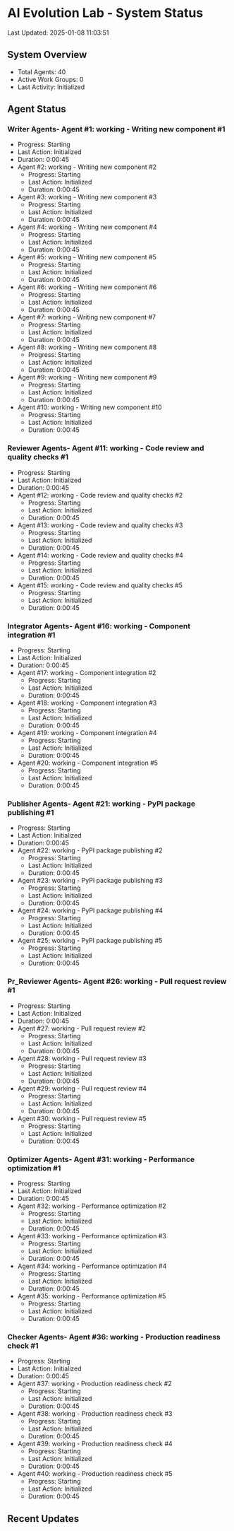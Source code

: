 # AI Evolution Lab - System Status
Last Updated: 2025-01-08 11:03:51

## System Overview
- Total Agents: 40
- Active Work Groups: 0
- Last Activity: Initialized

## Agent Status

### Writer Agents- Agent #1: working - Writing new component #1
  - Progress: Starting
  - Last Action: Initialized
  - Duration: 0:00:45
- Agent #2: working - Writing new component #2
  - Progress: Starting
  - Last Action: Initialized
  - Duration: 0:00:45
- Agent #3: working - Writing new component #3
  - Progress: Starting
  - Last Action: Initialized
  - Duration: 0:00:45
- Agent #4: working - Writing new component #4
  - Progress: Starting
  - Last Action: Initialized
  - Duration: 0:00:45
- Agent #5: working - Writing new component #5
  - Progress: Starting
  - Last Action: Initialized
  - Duration: 0:00:45
- Agent #6: working - Writing new component #6
  - Progress: Starting
  - Last Action: Initialized
  - Duration: 0:00:45
- Agent #7: working - Writing new component #7
  - Progress: Starting
  - Last Action: Initialized
  - Duration: 0:00:45
- Agent #8: working - Writing new component #8
  - Progress: Starting
  - Last Action: Initialized
  - Duration: 0:00:45
- Agent #9: working - Writing new component #9
  - Progress: Starting
  - Last Action: Initialized
  - Duration: 0:00:45
- Agent #10: working - Writing new component #10
  - Progress: Starting
  - Last Action: Initialized
  - Duration: 0:00:45

### Reviewer Agents- Agent #11: working - Code review and quality checks #1
  - Progress: Starting
  - Last Action: Initialized
  - Duration: 0:00:45
- Agent #12: working - Code review and quality checks #2
  - Progress: Starting
  - Last Action: Initialized
  - Duration: 0:00:45
- Agent #13: working - Code review and quality checks #3
  - Progress: Starting
  - Last Action: Initialized
  - Duration: 0:00:45
- Agent #14: working - Code review and quality checks #4
  - Progress: Starting
  - Last Action: Initialized
  - Duration: 0:00:45
- Agent #15: working - Code review and quality checks #5
  - Progress: Starting
  - Last Action: Initialized
  - Duration: 0:00:45

### Integrator Agents- Agent #16: working - Component integration #1
  - Progress: Starting
  - Last Action: Initialized
  - Duration: 0:00:45
- Agent #17: working - Component integration #2
  - Progress: Starting
  - Last Action: Initialized
  - Duration: 0:00:45
- Agent #18: working - Component integration #3
  - Progress: Starting
  - Last Action: Initialized
  - Duration: 0:00:45
- Agent #19: working - Component integration #4
  - Progress: Starting
  - Last Action: Initialized
  - Duration: 0:00:45
- Agent #20: working - Component integration #5
  - Progress: Starting
  - Last Action: Initialized
  - Duration: 0:00:45

### Publisher Agents- Agent #21: working - PyPI package publishing #1
  - Progress: Starting
  - Last Action: Initialized
  - Duration: 0:00:45
- Agent #22: working - PyPI package publishing #2
  - Progress: Starting
  - Last Action: Initialized
  - Duration: 0:00:45
- Agent #23: working - PyPI package publishing #3
  - Progress: Starting
  - Last Action: Initialized
  - Duration: 0:00:45
- Agent #24: working - PyPI package publishing #4
  - Progress: Starting
  - Last Action: Initialized
  - Duration: 0:00:45
- Agent #25: working - PyPI package publishing #5
  - Progress: Starting
  - Last Action: Initialized
  - Duration: 0:00:45

### Pr_Reviewer Agents- Agent #26: working - Pull request review #1
  - Progress: Starting
  - Last Action: Initialized
  - Duration: 0:00:45
- Agent #27: working - Pull request review #2
  - Progress: Starting
  - Last Action: Initialized
  - Duration: 0:00:45
- Agent #28: working - Pull request review #3
  - Progress: Starting
  - Last Action: Initialized
  - Duration: 0:00:45
- Agent #29: working - Pull request review #4
  - Progress: Starting
  - Last Action: Initialized
  - Duration: 0:00:45
- Agent #30: working - Pull request review #5
  - Progress: Starting
  - Last Action: Initialized
  - Duration: 0:00:45

### Optimizer Agents- Agent #31: working - Performance optimization #1
  - Progress: Starting
  - Last Action: Initialized
  - Duration: 0:00:45
- Agent #32: working - Performance optimization #2
  - Progress: Starting
  - Last Action: Initialized
  - Duration: 0:00:45
- Agent #33: working - Performance optimization #3
  - Progress: Starting
  - Last Action: Initialized
  - Duration: 0:00:45
- Agent #34: working - Performance optimization #4
  - Progress: Starting
  - Last Action: Initialized
  - Duration: 0:00:45
- Agent #35: working - Performance optimization #5
  - Progress: Starting
  - Last Action: Initialized
  - Duration: 0:00:45

### Checker Agents- Agent #36: working - Production readiness check #1
  - Progress: Starting
  - Last Action: Initialized
  - Duration: 0:00:45
- Agent #37: working - Production readiness check #2
  - Progress: Starting
  - Last Action: Initialized
  - Duration: 0:00:45
- Agent #38: working - Production readiness check #3
  - Progress: Starting
  - Last Action: Initialized
  - Duration: 0:00:45
- Agent #39: working - Production readiness check #4
  - Progress: Starting
  - Last Action: Initialized
  - Duration: 0:00:45
- Agent #40: working - Production readiness check #5
  - Progress: Starting
  - Last Action: Initialized
  - Duration: 0:00:45


## Recent Updates

